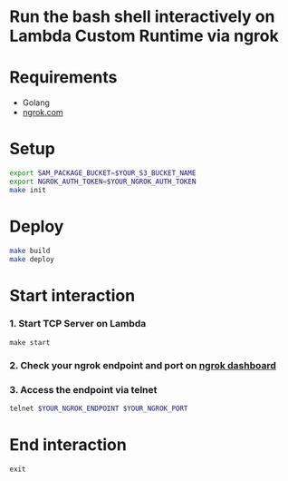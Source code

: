 Run the bash shell interactively on Lambda Custom Runtime via ngrok
======

# Requirements
- Golang
- [ngrok.com](https://ngrok.com/)

# Setup

```sh
export SAM_PACKAGE_BUCKET=$YOUR_S3_BUCKET_NAME
export NGROK_AUTH_TOKEN=$YOUR_NGROK_AUTH_TOKEN
make init
```

# Deploy

```sh
make build
make deploy
```

# Start interaction

### 1. Start TCP Server on Lambda
```
make start
```

### 2. Check your ngrok endpoint and port on [ngrok dashboard](https://dashboard.ngrok.com/status)

### 3. Access the endpoint via telnet

```sh
telnet $YOUR_NGROK_ENDPOINT $YOUR_NGROK_PORT
```

# End interaction

```
exit
```
